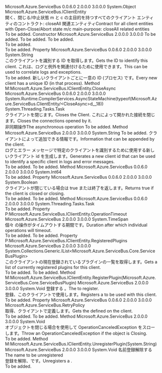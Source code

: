<Type Name="ClientEntity" FullName="Microsoft.Azure.ServiceBus.ClientEntity">
  <TypeSignature Language="C#" Value="public abstract class ClientEntity : Microsoft.Azure.ServiceBus.IClientEntity" />
  <TypeSignature Language="ILAsm" Value=".class public auto ansi abstract beforefieldinit ClientEntity extends System.Object implements class Microsoft.Azure.ServiceBus.IClientEntity" />
  <TypeSignature Language="DocId" Value="T:Microsoft.Azure.ServiceBus.ClientEntity" />
  <TypeSignature Language="VB.NET" Value="Public MustInherit Class ClientEntity&#xA;Implements IClientEntity" />
  <TypeSignature Language="F#" Value="type ClientEntity = class&#xA;    interface IClientEntity" />
  <AssemblyInfo>
    <AssemblyName>Microsoft.Azure.ServiceBus</AssemblyName>
    <AssemblyVersion>0.0.6.0</AssemblyVersion>
    <AssemblyVersion>2.0.0.0</AssemblyVersion>
    <AssemblyVersion>3.0.0.0</AssemblyVersion>
  </AssemblyInfo>
  <Base>
    <BaseTypeName>System.Object</BaseTypeName>
  </Base>
  <Interfaces>
    <Interface>
      <InterfaceName>Microsoft.Azure.ServiceBus.IClientEntity</InterfaceName>
    </Interface>
  </Interfaces>
  <Docs>
    <summary>
            <span data-ttu-id="42fa1-101">開く、閉じる/中止状態 m と c の主目的を持つすべてのクライアント エンティティのコントラクト: closeAll 関連エンティティ</span><span class="sxs-lookup"><span data-stu-id="42fa1-101">Contract for all client entities with Open-Close/Abort state m/c main-purpose: closeAll related entities</span></span>
            </summary>
    <remarks>To be added.</remarks>
  </Docs>
  <Members>
    <Member MemberName=".ctor">
      <MemberSignature Language="C#" Value="protected ClientEntity (string clientTypeName, string postfix, Microsoft.Azure.ServiceBus.RetryPolicy retryPolicy);" />
      <MemberSignature Language="ILAsm" Value=".method familyhidebysig specialname rtspecialname instance void .ctor(string clientTypeName, string postfix, class Microsoft.Azure.ServiceBus.RetryPolicy retryPolicy) cil managed" />
      <MemberSignature Language="DocId" Value="M:Microsoft.Azure.ServiceBus.ClientEntity.#ctor(System.String,System.String,Microsoft.Azure.ServiceBus.RetryPolicy)" />
      <MemberSignature Language="F#" Value="new Microsoft.Azure.ServiceBus.ClientEntity : string * string * Microsoft.Azure.ServiceBus.RetryPolicy -&gt; Microsoft.Azure.ServiceBus.ClientEntity" Usage="new Microsoft.Azure.ServiceBus.ClientEntity (clientTypeName, postfix, retryPolicy)" />
      <MemberType>Constructor</MemberType>
      <AssemblyInfo>
        <AssemblyName>Microsoft.Azure.ServiceBus</AssemblyName>
        <AssemblyVersion>2.0.0.0</AssemblyVersion>
        <AssemblyVersion>3.0.0.0</AssemblyVersion>
      </AssemblyInfo>
      <Parameters>
        <Parameter Name="clientTypeName" Type="System.String" />
        <Parameter Name="postfix" Type="System.String" />
        <Parameter Name="retryPolicy" Type="Microsoft.Azure.ServiceBus.RetryPolicy" />
      </Parameters>
      <Docs>
        <param name="clientTypeName">To be added.</param>
        <param name="postfix">To be added.</param>
        <param name="retryPolicy">To be added.</param>
        <summary>To be added.</summary>
        <remarks>To be added.</remarks>
      </Docs>
    </Member>
    <Member MemberName="ClientId">
      <MemberSignature Language="C#" Value="public string ClientId { get; }" />
      <MemberSignature Language="ILAsm" Value=".property instance string ClientId" />
      <MemberSignature Language="DocId" Value="P:Microsoft.Azure.ServiceBus.ClientEntity.ClientId" />
      <MemberSignature Language="VB.NET" Value="Public ReadOnly Property ClientId As String" />
      <MemberSignature Language="F#" Value="member this.ClientId : string" Usage="Microsoft.Azure.ServiceBus.ClientEntity.ClientId" />
      <MemberType>Property</MemberType>
      <AssemblyInfo>
        <AssemblyName>Microsoft.Azure.ServiceBus</AssemblyName>
        <AssemblyVersion>0.0.6.0</AssemblyVersion>
        <AssemblyVersion>2.0.0.0</AssemblyVersion>
        <AssemblyVersion>3.0.0.0</AssemblyVersion>
      </AssemblyInfo>
      <ReturnValue>
        <ReturnType>System.String</ReturnType>
      </ReturnValue>
      <Docs>
        <summary>
            <span data-ttu-id="42fa1-102">このクライアントを識別する ID を取得します。</span><span class="sxs-lookup"><span data-stu-id="42fa1-102">Gets the ID to identify this client.</span></span> <span data-ttu-id="42fa1-103">これは、ログと例外を関連付けるために使用できます。</span><span class="sxs-lookup"><span data-stu-id="42fa1-103">This can be used to correlate logs and exceptions.</span></span>
            </summary>
        <value>To be added.</value>
        <remarks><span data-ttu-id="42fa1-104">新しいクライアントごとに一意の ID (プロセス) です。</span><span class="sxs-lookup"><span data-stu-id="42fa1-104">Every new client has a unique ID (in that process).</span></span></remarks>
      </Docs>
    </Member>
    <Member MemberName="CloseAsync">
      <MemberSignature Language="C#" Value="public System.Threading.Tasks.Task CloseAsync ();" />
      <MemberSignature Language="ILAsm" Value=".method public hidebysig newslot virtual instance class System.Threading.Tasks.Task CloseAsync() cil managed" />
      <MemberSignature Language="DocId" Value="M:Microsoft.Azure.ServiceBus.ClientEntity.CloseAsync" />
      <MemberSignature Language="VB.NET" Value="Public Function CloseAsync () As Task" />
      <MemberSignature Language="F#" Value="abstract member CloseAsync : unit -&gt; System.Threading.Tasks.Task&#xA;override this.CloseAsync : unit -&gt; System.Threading.Tasks.Task" Usage="clientEntity.CloseAsync " />
      <MemberType>Method</MemberType>
      <Implements>
        <InterfaceMember>M:Microsoft.Azure.ServiceBus.IClientEntity.CloseAsync</InterfaceMember>
      </Implements>
      <AssemblyInfo>
        <AssemblyName>Microsoft.Azure.ServiceBus</AssemblyName>
        <AssemblyVersion>0.0.6.0</AssemblyVersion>
        <AssemblyVersion>2.0.0.0</AssemblyVersion>
        <AssemblyVersion>3.0.0.0</AssemblyVersion>
      </AssemblyInfo>
      <Attributes>
        <Attribute>
          <AttributeName>System.Runtime.CompilerServices.AsyncStateMachine(typeof(Microsoft.Azure.ServiceBus.ClientEntity/&lt;CloseAsync&gt;d__18))</AttributeName>
        </Attribute>
      </Attributes>
      <ReturnValue>
        <ReturnType>System.Threading.Tasks.Task</ReturnType>
      </ReturnValue>
      <Parameters />
      <Docs>
        <summary>
            <span data-ttu-id="42fa1-105">クライアントを閉じます。</span><span class="sxs-lookup"><span data-stu-id="42fa1-105">Closes the Client.</span></span> <span data-ttu-id="42fa1-106">これによって開かれた接続を閉じます。</span><span class="sxs-lookup"><span data-stu-id="42fa1-106">Closes the connections opened by it.</span></span>
            </summary>
        <returns><span data-ttu-id="42fa1-107">非同期操作</span><span class="sxs-lookup"><span data-stu-id="42fa1-107">The asynchronous operation</span></span></returns>
        <remarks>To be added.</remarks>
      </Docs>
    </Member>
    <Member MemberName="GenerateClientId">
      <MemberSignature Language="C#" Value="protected static string GenerateClientId (string clientTypeName, string postfix = &quot;&quot;);" />
      <MemberSignature Language="ILAsm" Value=".method familystatic hidebysig string GenerateClientId(string clientTypeName, string postfix) cil managed" />
      <MemberSignature Language="DocId" Value="M:Microsoft.Azure.ServiceBus.ClientEntity.GenerateClientId(System.String,System.String)" />
      <MemberSignature Language="VB.NET" Value="Protected Shared Function GenerateClientId (clientTypeName As String, Optional postfix As String = &quot;&quot;) As String" />
      <MemberSignature Language="F#" Value="static member GenerateClientId : string * string -&gt; string" Usage="Microsoft.Azure.ServiceBus.ClientEntity.GenerateClientId (clientTypeName, postfix)" />
      <MemberType>Method</MemberType>
      <AssemblyInfo>
        <AssemblyName>Microsoft.Azure.ServiceBus</AssemblyName>
        <AssemblyVersion>2.0.0.0</AssemblyVersion>
        <AssemblyVersion>3.0.0.0</AssemblyVersion>
      </AssemblyInfo>
      <ReturnValue>
        <ReturnType>System.String</ReturnType>
      </ReturnValue>
      <Parameters>
        <Parameter Name="clientTypeName" Type="System.String" />
        <Parameter Name="postfix" Type="System.String" />
      </Parameters>
      <Docs>
        <param name="clientTypeName">To be added.</param>
        <param name="postfix"><span data-ttu-id="42fa1-108">クライアントによって追加できる情報です。</span><span class="sxs-lookup"><span data-stu-id="42fa1-108">Information that can be appended by the client.</span></span></param>
        <summary>
            <span data-ttu-id="42fa1-109">ログとエラー メッセージで特定のクライアントを識別するために使用する新しいクライアント id を生成します。</span><span class="sxs-lookup"><span data-stu-id="42fa1-109">Generates a new client id that can be used to identify a specific client in logs and error messages.</span></span>
            </summary>
        <returns>To be added.</returns>
        <remarks>To be added.</remarks>
      </Docs>
    </Member>
    <Member MemberName="GetNextId">
      <MemberSignature Language="C#" Value="protected static long GetNextId ();" />
      <MemberSignature Language="ILAsm" Value=".method familystatic hidebysig int64 GetNextId() cil managed" />
      <MemberSignature Language="DocId" Value="M:Microsoft.Azure.ServiceBus.ClientEntity.GetNextId" />
      <MemberSignature Language="VB.NET" Value="Protected Shared Function GetNextId () As Long" />
      <MemberSignature Language="F#" Value="static member GetNextId : unit -&gt; int64" Usage="Microsoft.Azure.ServiceBus.ClientEntity.GetNextId " />
      <MemberType>Method</MemberType>
      <AssemblyInfo>
        <AssemblyName>Microsoft.Azure.ServiceBus</AssemblyName>
        <AssemblyVersion>0.0.6.0</AssemblyVersion>
        <AssemblyVersion>2.0.0.0</AssemblyVersion>
        <AssemblyVersion>3.0.0.0</AssemblyVersion>
      </AssemblyInfo>
      <ReturnValue>
        <ReturnType>System.Int64</ReturnType>
      </ReturnValue>
      <Parameters />
      <Docs>
        <summary />
        <returns />
        <remarks>To be added.</remarks>
      </Docs>
    </Member>
    <Member MemberName="IsClosedOrClosing">
      <MemberSignature Language="C#" Value="public bool IsClosedOrClosing { get; }" />
      <MemberSignature Language="ILAsm" Value=".property instance bool IsClosedOrClosing" />
      <MemberSignature Language="DocId" Value="P:Microsoft.Azure.ServiceBus.ClientEntity.IsClosedOrClosing" />
      <MemberSignature Language="VB.NET" Value="Public ReadOnly Property IsClosedOrClosing As Boolean" />
      <MemberSignature Language="F#" Value="member this.IsClosedOrClosing : bool" Usage="Microsoft.Azure.ServiceBus.ClientEntity.IsClosedOrClosing" />
      <MemberType>Property</MemberType>
      <AssemblyInfo>
        <AssemblyName>Microsoft.Azure.ServiceBus</AssemblyName>
        <AssemblyVersion>0.0.6.0</AssemblyVersion>
        <AssemblyVersion>2.0.0.0</AssemblyVersion>
        <AssemblyVersion>3.0.0.0</AssemblyVersion>
      </AssemblyInfo>
      <ReturnValue>
        <ReturnType>System.Boolean</ReturnType>
      </ReturnValue>
      <Docs>
        <summary>
            <span data-ttu-id="42fa1-110">クライアントが閉じている場合は true または終了を返します。</span><span class="sxs-lookup"><span data-stu-id="42fa1-110">Returns true if the client is closed or closing.</span></span>
            </summary>
        <value>To be added.</value>
        <remarks>To be added.</remarks>
      </Docs>
    </Member>
    <Member MemberName="OnClosingAsync">
      <MemberSignature Language="C#" Value="protected abstract System.Threading.Tasks.Task OnClosingAsync ();" />
      <MemberSignature Language="ILAsm" Value=".method familyhidebysig newslot virtual instance class System.Threading.Tasks.Task OnClosingAsync() cil managed" />
      <MemberSignature Language="DocId" Value="M:Microsoft.Azure.ServiceBus.ClientEntity.OnClosingAsync" />
      <MemberSignature Language="VB.NET" Value="Protected MustOverride Function OnClosingAsync () As Task" />
      <MemberSignature Language="F#" Value="abstract member OnClosingAsync : unit -&gt; System.Threading.Tasks.Task" Usage="clientEntity.OnClosingAsync " />
      <MemberType>Method</MemberType>
      <AssemblyInfo>
        <AssemblyName>Microsoft.Azure.ServiceBus</AssemblyName>
        <AssemblyVersion>0.0.6.0</AssemblyVersion>
        <AssemblyVersion>2.0.0.0</AssemblyVersion>
        <AssemblyVersion>3.0.0.0</AssemblyVersion>
      </AssemblyInfo>
      <ReturnValue>
        <ReturnType>System.Threading.Tasks.Task</ReturnType>
      </ReturnValue>
      <Parameters />
      <Docs>
        <summary />
        <returns />
        <remarks>To be added.</remarks>
      </Docs>
    </Member>
    <Member MemberName="OperationTimeout">
      <MemberSignature Language="C#" Value="public abstract TimeSpan OperationTimeout { get; set; }" />
      <MemberSignature Language="ILAsm" Value=".property instance valuetype System.TimeSpan OperationTimeout" />
      <MemberSignature Language="DocId" Value="P:Microsoft.Azure.ServiceBus.ClientEntity.OperationTimeout" />
      <MemberSignature Language="VB.NET" Value="Public MustOverride Property OperationTimeout As TimeSpan" />
      <MemberSignature Language="F#" Value="member this.OperationTimeout : TimeSpan with get, set" Usage="Microsoft.Azure.ServiceBus.ClientEntity.OperationTimeout" />
      <MemberType>Property</MemberType>
      <Implements>
        <InterfaceMember>P:Microsoft.Azure.ServiceBus.IClientEntity.OperationTimeout</InterfaceMember>
      </Implements>
      <AssemblyInfo>
        <AssemblyName>Microsoft.Azure.ServiceBus</AssemblyName>
        <AssemblyVersion>2.0.0.0</AssemblyVersion>
        <AssemblyVersion>3.0.0.0</AssemblyVersion>
      </AssemblyInfo>
      <ReturnValue>
        <ReturnType>System.TimeSpan</ReturnType>
      </ReturnValue>
      <Docs>
        <summary>
            <span data-ttu-id="42fa1-111">個々 の操作がタイムアウトする期間です。</span><span class="sxs-lookup"><span data-stu-id="42fa1-111">Duration after which individual operations will timeout.</span></span>
            </summary>
        <value>To be added.</value>
        <remarks>To be added.</remarks>
      </Docs>
    </Member>
    <Member MemberName="RegisteredPlugins">
      <MemberSignature Language="C#" Value="public abstract System.Collections.Generic.IList&lt;Microsoft.Azure.ServiceBus.Core.ServiceBusPlugin&gt; RegisteredPlugins { get; }" />
      <MemberSignature Language="ILAsm" Value=".property instance class System.Collections.Generic.IList`1&lt;class Microsoft.Azure.ServiceBus.Core.ServiceBusPlugin&gt; RegisteredPlugins" />
      <MemberSignature Language="DocId" Value="P:Microsoft.Azure.ServiceBus.ClientEntity.RegisteredPlugins" />
      <MemberSignature Language="VB.NET" Value="Public MustOverride ReadOnly Property RegisteredPlugins As IList(Of ServiceBusPlugin)" />
      <MemberSignature Language="F#" Value="member this.RegisteredPlugins : System.Collections.Generic.IList&lt;Microsoft.Azure.ServiceBus.Core.ServiceBusPlugin&gt;" Usage="Microsoft.Azure.ServiceBus.ClientEntity.RegisteredPlugins" />
      <MemberType>Property</MemberType>
      <Implements>
        <InterfaceMember>P:Microsoft.Azure.ServiceBus.IClientEntity.RegisteredPlugins</InterfaceMember>
      </Implements>
      <AssemblyInfo>
        <AssemblyName>Microsoft.Azure.ServiceBus</AssemblyName>
        <AssemblyVersion>2.0.0.0</AssemblyVersion>
        <AssemblyVersion>3.0.0.0</AssemblyVersion>
      </AssemblyInfo>
      <ReturnValue>
        <ReturnType>System.Collections.Generic.IList&lt;Microsoft.Azure.ServiceBus.Core.ServiceBusPlugin&gt;</ReturnType>
      </ReturnValue>
      <Docs>
        <summary>
            <span data-ttu-id="42fa1-112">このクライアントの現在登録されているプラグインの一覧を取得します。</span><span class="sxs-lookup"><span data-stu-id="42fa1-112">Gets a list of currently registered plugins for this client.</span></span>
            </summary>
        <value>To be added.</value>
        <remarks>To be added.</remarks>
      </Docs>
    </Member>
    <Member MemberName="RegisterPlugin">
      <MemberSignature Language="C#" Value="public abstract void RegisterPlugin (Microsoft.Azure.ServiceBus.Core.ServiceBusPlugin serviceBusPlugin);" />
      <MemberSignature Language="ILAsm" Value=".method public hidebysig newslot virtual instance void RegisterPlugin(class Microsoft.Azure.ServiceBus.Core.ServiceBusPlugin serviceBusPlugin) cil managed" />
      <MemberSignature Language="DocId" Value="M:Microsoft.Azure.ServiceBus.ClientEntity.RegisterPlugin(Microsoft.Azure.ServiceBus.Core.ServiceBusPlugin)" />
      <MemberSignature Language="F#" Value="abstract member RegisterPlugin : Microsoft.Azure.ServiceBus.Core.ServiceBusPlugin -&gt; unit" Usage="clientEntity.RegisterPlugin serviceBusPlugin" />
      <MemberType>Method</MemberType>
      <Implements>
        <InterfaceMember>M:Microsoft.Azure.ServiceBus.IClientEntity.RegisterPlugin(Microsoft.Azure.ServiceBus.Core.ServiceBusPlugin)</InterfaceMember>
      </Implements>
      <AssemblyInfo>
        <AssemblyName>Microsoft.Azure.ServiceBus</AssemblyName>
        <AssemblyVersion>2.0.0.0</AssemblyVersion>
        <AssemblyVersion>3.0.0.0</AssemblyVersion>
      </AssemblyInfo>
      <ReturnValue>
        <ReturnType>System.Void</ReturnType>
      </ReturnValue>
      <Parameters>
        <Parameter Name="serviceBusPlugin" Type="Microsoft.Azure.ServiceBus.Core.ServiceBusPlugin" />
      </Parameters>
      <Docs>
        <param name="serviceBusPlugin"><span data-ttu-id="42fa1-113">登録する <see cref="T:Microsoft.Azure.ServiceBus.Core.ServiceBusPlugin" />。</span><span class="sxs-lookup"><span data-stu-id="42fa1-113">The <see cref="T:Microsoft.Azure.ServiceBus.Core.ServiceBusPlugin" /> to register.</span></span></param>
        <summary>
            <span data-ttu-id="42fa1-114">登録、<see cref="T:Microsoft.Azure.ServiceBus.Core.ServiceBusPlugin" />このクライアントで使用します。</span><span class="sxs-lookup"><span data-stu-id="42fa1-114">Registers a <see cref="T:Microsoft.Azure.ServiceBus.Core.ServiceBusPlugin" /> to be used with this client.</span></span>
            </summary>
        <remarks>To be added.</remarks>
      </Docs>
    </Member>
    <Member MemberName="RetryPolicy">
      <MemberSignature Language="C#" Value="public Microsoft.Azure.ServiceBus.RetryPolicy RetryPolicy { get; }" />
      <MemberSignature Language="ILAsm" Value=".property instance class Microsoft.Azure.ServiceBus.RetryPolicy RetryPolicy" />
      <MemberSignature Language="DocId" Value="P:Microsoft.Azure.ServiceBus.ClientEntity.RetryPolicy" />
      <MemberSignature Language="VB.NET" Value="Public ReadOnly Property RetryPolicy As RetryPolicy" />
      <MemberSignature Language="F#" Value="member this.RetryPolicy : Microsoft.Azure.ServiceBus.RetryPolicy" Usage="Microsoft.Azure.ServiceBus.ClientEntity.RetryPolicy" />
      <MemberType>Property</MemberType>
      <AssemblyInfo>
        <AssemblyName>Microsoft.Azure.ServiceBus</AssemblyName>
        <AssemblyVersion>0.0.6.0</AssemblyVersion>
        <AssemblyVersion>2.0.0.0</AssemblyVersion>
        <AssemblyVersion>3.0.0.0</AssemblyVersion>
      </AssemblyInfo>
      <ReturnValue>
        <ReturnType>Microsoft.Azure.ServiceBus.RetryPolicy</ReturnType>
      </ReturnValue>
      <Docs>
        <summary>
            <span data-ttu-id="42fa1-115">取得、<see cref="T:Microsoft.Azure.ServiceBus.RetryPolicy" />クライアントで定義します。</span><span class="sxs-lookup"><span data-stu-id="42fa1-115">Gets the <see cref="T:Microsoft.Azure.ServiceBus.RetryPolicy" /> defined on the client.</span></span>
            </summary>
        <value>To be added.</value>
        <remarks>To be added.</remarks>
      </Docs>
    </Member>
    <Member MemberName="ThrowIfClosed">
      <MemberSignature Language="C#" Value="protected virtual void ThrowIfClosed ();" />
      <MemberSignature Language="ILAsm" Value=".method familyhidebysig newslot virtual instance void ThrowIfClosed() cil managed" />
      <MemberSignature Language="DocId" Value="M:Microsoft.Azure.ServiceBus.ClientEntity.ThrowIfClosed" />
      <MemberSignature Language="VB.NET" Value="Protected Overridable Sub ThrowIfClosed ()" />
      <MemberSignature Language="F#" Value="abstract member ThrowIfClosed : unit -&gt; unit&#xA;override this.ThrowIfClosed : unit -&gt; unit" Usage="clientEntity.ThrowIfClosed " />
      <MemberType>Method</MemberType>
      <AssemblyInfo>
        <AssemblyName>Microsoft.Azure.ServiceBus</AssemblyName>
        <AssemblyVersion>2.0.0.0</AssemblyVersion>
        <AssemblyVersion>3.0.0.0</AssemblyVersion>
      </AssemblyInfo>
      <ReturnValue>
        <ReturnType>System.Void</ReturnType>
      </ReturnValue>
      <Parameters />
      <Docs>
        <summary>
            <span data-ttu-id="42fa1-116">オブジェクトを閉じる場合を使用して OperationCanceledException をスローします。</span><span class="sxs-lookup"><span data-stu-id="42fa1-116">Throw an OperationCanceledException if the object is Closing.</span></span>
            </summary>
        <remarks>To be added.</remarks>
      </Docs>
    </Member>
    <Member MemberName="UnregisterPlugin">
      <MemberSignature Language="C#" Value="public abstract void UnregisterPlugin (string serviceBusPluginName);" />
      <MemberSignature Language="ILAsm" Value=".method public hidebysig newslot virtual instance void UnregisterPlugin(string serviceBusPluginName) cil managed" />
      <MemberSignature Language="DocId" Value="M:Microsoft.Azure.ServiceBus.ClientEntity.UnregisterPlugin(System.String)" />
      <MemberSignature Language="VB.NET" Value="Public MustOverride Sub UnregisterPlugin (serviceBusPluginName As String)" />
      <MemberSignature Language="F#" Value="abstract member UnregisterPlugin : string -&gt; unit" Usage="clientEntity.UnregisterPlugin serviceBusPluginName" />
      <MemberType>Method</MemberType>
      <Implements>
        <InterfaceMember>M:Microsoft.Azure.ServiceBus.IClientEntity.UnregisterPlugin(System.String)</InterfaceMember>
      </Implements>
      <AssemblyInfo>
        <AssemblyName>Microsoft.Azure.ServiceBus</AssemblyName>
        <AssemblyVersion>2.0.0.0</AssemblyVersion>
        <AssemblyVersion>3.0.0.0</AssemblyVersion>
      </AssemblyInfo>
      <ReturnValue>
        <ReturnType>System.Void</ReturnType>
      </ReturnValue>
      <Parameters>
        <Parameter Name="serviceBusPluginName" Type="System.String" />
      </Parameters>
      <Docs>
        <param name="serviceBusPluginName"><span data-ttu-id="42fa1-117">名前<see cref="P:Microsoft.Azure.ServiceBus.Core.ServiceBusPlugin.Name" />登録解除する</span><span class="sxs-lookup"><span data-stu-id="42fa1-117">The name <see cref="P:Microsoft.Azure.ServiceBus.Core.ServiceBusPlugin.Name" /> to be unregistered</span></span></param>
        <summary>
            <span data-ttu-id="42fa1-118">登録を解除、<see cref="T:Microsoft.Azure.ServiceBus.Core.ServiceBusPlugin" />です。</span><span class="sxs-lookup"><span data-stu-id="42fa1-118">Unregisters a <see cref="T:Microsoft.Azure.ServiceBus.Core.ServiceBusPlugin" />.</span></span>
            </summary>
        <remarks>To be added.</remarks>
      </Docs>
    </Member>
  </Members>
</Type>